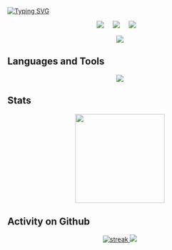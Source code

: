 [![Typing SVG](https://readme-typing-svg.demolab.com?font=Fira+Code&weight=900&size=28&duration=4000&pause=100&color=4169E1&center=true&vCenter=true&multiline=true&random=false&width=1000&height=80&lines=Hi+there+👋,;I'm+Pranshu+Goyal)](https://git.io/typing-svg)

<p align="center">
  <a target="_blank"href="https://www.linkedin.com/in/pranshu-goyal-55b81525b"><img src="https://img.shields.io/badge/linkedin-%230077B5.svg?&style=for-the-badge&logo=linkedin&logoColor=white" /></a>&nbsp;&nbsp;&nbsp;&nbsp;
  <a target="_blank"href="https://twitter.com/Pranshu07350799"><img src="https://img.shields.io/badge/twitter-%231DA1F2.svg?&style=for-the-badge&logo=twitter&logoColor=white" /></a>&nbsp;&nbsp;&nbsp;&nbsp;
  <a href="mailto:pranshu2.71828@gmail.com?subject=Hello%20Pranshu,%20From%20Github"><img src="https://img.shields.io/badge/gmail-%23D14836.svg?&style=for-the-badge&logo=gmail&logoColor=white" /></a>&nbsp;&nbsp;&nbsp;&nbsp;
</p>

<p align="center">
<a href="https://github.com/pranshu314">
  <img src="https://komarev.com/ghpvc/?username=pranshu314&style=for-the-badge">
</a>
</p>

## Languages and Tools
<p align="center">
<a href="https://github.com/pranshu314">
  <img src="https://skillicons.dev/icons?i=bash,c,cpp,css,docker,express,git,github,githubactions,go,html,js,linux,mongodb,mysql,neovim,nginx,nodejs,postgres,postman,prisma,py,react,sqlite,tailwind,ts">
  <!--
    Potential more icons are
    ansible, grafana, graphql, jenkins, kafka, kubernetes, latex, prometheus
  -->
</a>
</p>

## Stats
<p align="center">
<img height="200px" src="https://github-readme-stats.vercel.app/api?username=pranshu314&hide_border=true&show_icons=true&count_private=true&theme=tokyo-night">
</p>

## Activity on Github
<p align="center">
<a href="https://github.com/pranshu314">
  <img title="stats" alt="streak" src="https://github-readme-streak-stats.herokuapp.com?user=pranshu314&theme=blueberry-duo&hide_border=true&date_format=M%20j%5B%2C%20Y%5D"/>
  <img src="https://github-readme-activity-graph.vercel.app/graph?username=pranshu314&theme=tokyo-night&custom_title=Pranshu314%20Activity%20Graph&hide_border=true">
</a>
</p>

<!--
**pranshu314/pranshu314** is a ✨ _special_ ✨ repository because its `README.md` (this file) appears on your GitHub profile.

Here are some ideas to get you started:

- 🔭 I’m currently working on ...
- 🌱 I’m currently learning ...
- 👯 I’m looking to collaborate on ...
- 🤔 I’m looking for help with ...
- 💬 Ask me about ...
- 📫 How to reach me: ...
- 😄 Pronouns: ...
- ⚡ Fun fact: ...
-->
